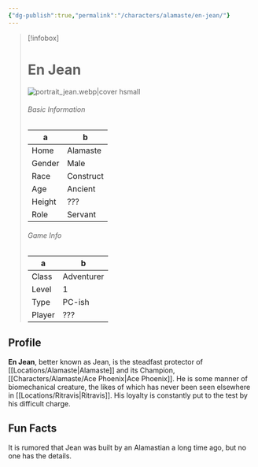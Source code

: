 ```yaml
---
{"dg-publish":true,"permalink":"/characters/alamaste/en-jean/"}
---
```


> [!infobox]
> # En Jean
> ![portrait_jean.webp|cover hsmall](/img/user/z_Assets/portrait_jean.webp)
> ###### Basic Information
> a | b  |
> ---|---|
> Home | Alamaste |
> Gender | Male |
> Race | Construct |
> Age | Ancient |
> Height | ??? |
> Role | Servant |
> ###### Game Info
> a | b  |
> ---|---|
> Class | Adventurer |
> Level | 1 |
> Type | PC-ish |
> Player | ??? |

## Profile
**En Jean**, better known as Jean, is the steadfast protector of [[Locations/Alamaste\|Alamaste]] and its Champion, [[Characters/Alamaste/Ace Phoenix\|Ace Phoenix]]. He is some manner of biomechanical creature, the likes of which has never been seen elsewhere in [[Locations/Ritravis\|Ritravis]]. His loyalty is constantly put to the test by his difficult charge.

## Fun Facts
It is rumored that Jean was built by an Alamastian a long time ago, but no one has the details.